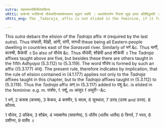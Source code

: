 ```yaml
---
sutra: नप्राच्यभर्गादियौधेयादिभ्यः
vRtti: प्राचेभ्यो भर्गादिभ्यो यौधेयादिभ्यश्चोत्पन्नस्य लुङ्न भवति । अतश्चेत्यनेन स्त्रियां लुक् प्राप्तः प्रतिषिद्ध्यति ॥
vRtti_eng: The _Tadaraja_ affix is not elided in the feminine, if it forms the names of the _Kshatriyas_ of the East, or it comes after the word '_Bharga_' &c and '_Yaudheya_' &c.

---
```

This _sutra_ debars the elision of the _Tadraja_ affix अ (required by the last _sutra_). Thus पांचाली, वैदेही, आंगी, वांगी, मागधी these being all Eastern people dwelling in countries east of the _Sarasvati_ river. Similarly of भर्ग &c. Thus भार्गी, कारुषी, कैकेयी ॥ So also of यौधेय &c. Thus यौधेयी, शौभ्रेयी and शौक्रेयी ॥ The _Tadraja_ affixes taught above are five, but besides these there are others taught in the fifth _Adhyaya_ (5.3.112) to (5.3.119). The word यौधेय is formed by such an affix ((5.3.177) अञ्). The present rule, therefore indicates by implication, that the rule of elision contained in (4.1.177) applies not only to the _Tadraja_ affixes taught in this chapter, but to the _Tadraja_ affixes taught in (5.3.112) to (5.3.119). Thus the _Tadraja_ affix अण् in (5.3.117) added to पशु &c. is elided in the feminine: e.g. m. पार्शवः, f. पर्शू, m आसुरः f असुरी--&c.

1 भर्ग, 2 करूश (करूष), 3 केकय, 4 कश्मीर, 5 साल्व, 6 सुस्थाल, 7 उरस् (उरश and उरस). 8 कौरव्य.

1 यौधेय, 2 कौकेय, 3 शौभ्रेय, 4 ज्याबाणेय (यावाणेय), 5 धौर्तेय (धार्तेयः धार्तेय) 6 त्रिगर्त, 7 भरत, 8 उशीनर, 9 वार्तेय ॥
